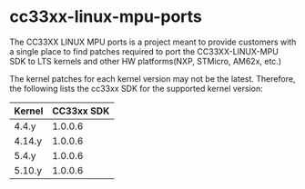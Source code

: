 # cc33xx-linux-mpu-ports
The CC33XX LINUX MPU ports is a project meant to provide customers with a single place to find patches required to port the CC33XX-LINUX-MPU SDK to LTS kernels and other HW platforms(NXP, STMicro, AM62x, etc.) 

The kernel patches for each kernel version may not be the latest.
Therefore, the following lists the cc33xx SDK for the supported kernel
version:

| Kernel | CC33xx SDK |
| ------------- | ------------- |
| 4.4.y | 1.0.0.6 |
| 4.14.y | 1.0.0.6 |
| 5.4.y | 1.0.0.6 |
| 5.10.y | 1.0.0.6 |

